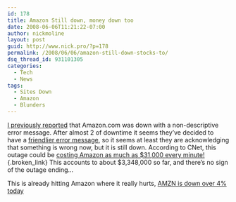 ```yaml
---
id: 178
title: Amazon Still down, money down too
date: 2008-06-06T11:21:22-07:00
author: nickmoline
layout: post
guid: http://www.nick.pro/?p=178
permalink: /2008/06/06/amazon-still-down-stocks-to/
dsq_thread_id: 931101305
categories:
  - Tech
  - News
tags:
  - Sites Down
  - Amazon
  - Blunders
---
```


[I previously reported](https://www.nick.pro/2008/06/06/amazon-down-but-not-out/) that Amazon.com was down with a non-descriptive error message. After almost 2 of downtime it seems they&#8217;ve decided to have a [friendlier error message](https://www.nick.pro/wp-content/uploads/2008/06/region-capture-7.png), so it seems at least they are acknowledging that something is wrong now, but it is still down. According to CNet, this outage could be [costing Amazon as much as $31,000 every minute!](http://news.cnet.com/8301-10784_3-9962010-7.html){.broken_link} This accounts to about $3,348,000 so far, and there&#8217;s no sign of the outage ending&#8230;

<!--more-->

<amp-img src="{{ site.baseurl }}/wp-content/uploads/sites/4/2008/06/region-capture-7.png" title="Updated Amazon Error Message" alt="Updated Amazon Error Message" width="655" height="436" layout="responsive" class="aligncenter" lightbox></amp-img>

This is already hitting Amazon where it really hurts, [AMZN is down over 4% today](http://finance.google.com/finance?q=NASDAQ:AMZN)